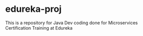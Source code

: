 # edureka-proj

This is a repository for Java Dev coding done for Microservices Certification Training at Edureka
